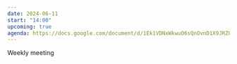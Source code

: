 ```yaml
---
date: 2024-06-11
start: "14:00"
upcoming: true
agenda: https://docs.google.com/document/d/1Ek1VDNxWkwuO6sQnOvnD1X9JRZO3dq6RZQsZymEniZI/edit#heading=h.jgmduqp1336
---
```

Weekly meeting